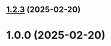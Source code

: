 ## [1.2.3](https://github.com/Gorobtsova/git-extended/compare/1.0.0...1.2.3) (2025-02-20)



# 1.0.0 (2025-02-20)



